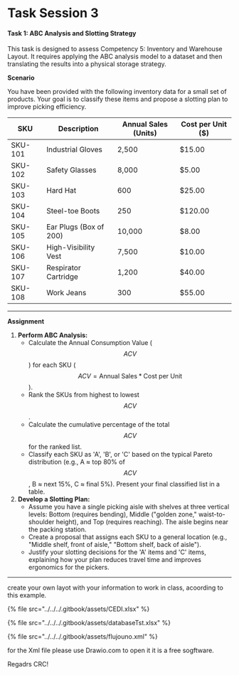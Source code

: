 # Task Session 3

#### Task 1: ABC Analysis and Slotting Strategy

This task is designed to assess Competency 5: Inventory and Warehouse Layout. It requires applying the ABC analysis model to a dataset and then translating the results into a physical storage strategy.

**Scenario**

You have been provided with the following inventory data for a small set of products. Your goal is to classify these items and propose a slotting plan to improve picking efficiency.

| SKU     | Description            | Annual Sales (Units) | Cost per Unit ($) |
| ------- | ---------------------- | -------------------- | ----------------- |
| SKU-101 | Industrial Gloves      | 2,500                | $15.00            |
| SKU-102 | Safety Glasses         | 8,000                | $5.00             |
| SKU-103 | Hard Hat               | 600                  | $25.00            |
| SKU-104 | Steel-toe Boots        | 250                  | $120.00           |
| SKU-105 | Ear Plugs (Box of 200) | 10,000               | $8.00             |
| SKU-106 | High-Visibility Vest   | 7,500                | $10.00            |
| SKU-107 | Respirator Cartridge   | 1,200                | $40.00            |
| SKU-108 | Work Jeans             | 300                  | $55.00            |

***

**Assignment**

1. **Perform ABC Analysis:**
   * Calculate the Annual Consumption Value ($$ACV$$) for each SKU ($$ACV=\text{Annual Sales} *  \text{Cost per Unit}$$).
   * Rank the SKUs from highest to lowest $$ACV$$.
   * Calculate the cumulative percentage of the total $$ACV$$ for the ranked list.
   * Classify each SKU as 'A', 'B', or 'C' based on the typical Pareto distribution (e.g., A ≈ top 80% of $$ACV$$, B ≈ next 15%, C ≈ final 5%). Present your final classified list in a table.
2. **Develop a Slotting Plan:**
   * Assume you have a single picking aisle with shelves at three vertical levels: Bottom (requires bending), Middle ("golden zone," waist-to-shoulder height), and Top (requires reaching). The aisle begins near the packing station.
   * Create a proposal that assigns each SKU to a general location (e.g., "Middle shelf, front of aisle," "Bottom shelf, back of aisle").
   * Justify your slotting decisions for the 'A' items and 'C' items, explaining how your plan reduces travel time and improves ergonomics for the pickers.

***

create your own layot with your information  to work in class, acoording to this example.

{% file src="../../../.gitbook/assets/CEDI.xlsx" %}

{% file src="../../../.gitbook/assets/databaseTst.xlsx" %}

{% file src="../../../.gitbook/assets/flujouno.xml" %}

for the Xml file please use Drawio.com to open it it is a free sogftware.

Regadrs CRC!
